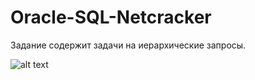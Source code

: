 # Oracle-SQL-Netcracker

Задание содержит задачи на иерархические запросы.

![alt text](Oracle-SQL-Netcracker/schema3.PNG)
